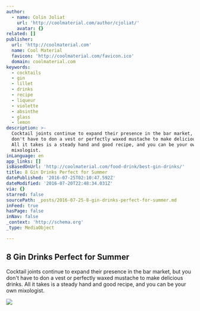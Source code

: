 ```yaml
---
author:
  - name: Colin Joliat
    url: 'http://coolmaterial.com/author/cjoliat/'
    avatar: {}
related: []
publisher:
  url: 'http://coolmaterial.com'
  name: Cool Material
  favicon: 'http://coolmaterial.com/favicon.ico'
  domain: coolmaterial.com
keywords:
  - cocktails
  - gin
  - lillet
  - drinks
  - recipe
  - liqueur
  - violette
  - absinthe
  - glass
  - lemon
description: >-
  Cocktail joints continue to expand their presence in the bar market, but you
  don't have to don a vest or perfectly waxed mustache to make delicious drinks.
  All it takes is a steady hand and good recipe, and you can be your own
  mixologist.
inLanguage: en
app_links: []
isBasedOnUrl: 'http://coolmaterial.com/food-drink/best-gin-drinks/'
title: 8 Gin Drinks Perfect for Summer
datePublished: '2016-07-25T02:10:47.592Z'
dateModified: '2016-07-20T22:48:34.031Z'
via: {}
starred: false
sourcePath: _posts/2016-07-25-8-gin-drinks-perfect-for-summer.md
inFeed: true
hasPage: false
inNav: false
_context: 'http://schema.org'
_type: MediaObject

---
```

<article style=""><h1>8 Gin Drinks Perfect for Summer</h1><p>Cocktail joints continue to expand their presence in the bar market, but you don't have to don a vest or perfectly waxed mustache to make delicious drinks. All it takes is a steady hand and good recipe, and you can be your own mixologist.</p><img src="http://coolmaterial.com/wp-content/uploads/2016/08/summer-gin-drinks-header.jpg" /></article>